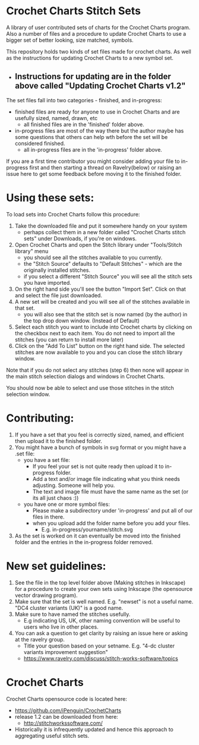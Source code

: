 # Crochet Charts Stitch Sets
A library of user contributed sets of charts for the Crochet Charts program.
Also a number of files and a procedure to update Crochet Charts to use a bigger set of better looking, size matched, symbols.

This repository holds two kinds of set files made for crochet charts. As well as the instructions for updating Crochet Charts to a new symbol set.

- ## Instructions for updating are in the folder above called "Updating Crochet Charts v1.2" ##

The set files fall into two categories - finished, and in-progress:
  - finished files are ready for anyone to use in Crochet Charts and are usefully sized, named, drawn, etc
    - all finished files are in the 'finished' folder above.
  - in-progress files are most of the way there but the author maybe has some questions that others can help wth before the set will be considered finished.
    - all in-progress files are in the 'in-progress' folder above.

If you are a first time contributor you might consider adding your file to in-progress first and then starting a thread on Ravelry(below) or raising an issue here to get some feedback before moving it to the finished folder.

# Using these sets:
To load sets into Crochet Charts follow this procedure:
1. Take the downloaded file and put it somewhere handy on your system
   - perhaps collect them in a new folder called "Crochet Charts stitch sets" under Downloads, if you're on windows.
2. Open Crochet Charts and open the Stitch library under "Tools/Stitch library" menu
    - you should see all the stitches available to you currently.
    - the "Stitch Source" defaults to "Default Stitches" - which are the originally installed stitches.
    - if you select a different "Stitch Source" you will see all the stitch sets you have imported.
3. On the right hand side you'll see the button "Import Set". Click on that and select the file just downloaded.
4. A new set will be created and you will see all of the stitches available in that set.
    - you will also see that the stitch set is now named (by the author) in the top drop down window. (Instead of Default)
5. Select each stitch you want to include into Crochet charts by clicking on the checkbox next to each item. You do not need to import all the stitches (you can return to install more later)
6. Click on the "Add To List" button on the right hand side. The selected stitches are now available to you and you can close the stitch library window.

Note that if you do not select any stitches (step 6) then none will appear in the main stitch selection dialogs and windows in Crochet Charts.

You should now be able to select and use those stitches in the stitch selection window.

# Contributing:
1. If you have a set that you feel is correctly sized, named, and efficient then upload it to the finished folder.
2. You might have a bunch of symbols in svg format or you might have a .set file:
   - you have a set file:
     - If you feel your set is not quite ready then upload it to in-progress folder.
     - Add a text and/or image file indicating what you think needs adjusting. Someone will help you.
     - The text and image file must have the same name as the set (or its all just chaos :))
    - you have one or more symbol files:
      - Please make a subdirectory under 'in-progress' and put all of our files in there.
      - when you upload add the folder name before you add your files.
        - E.g. in-progress/yourname/stitch.svg
3. As the set is worked on it can eventually be moved into the finished folder and the entries in the in-progress folder removed.

# New set guidelines:
1. See the file in the top level folder above (Making stitches in Inkscape) for a procedure to create your own sets using Inkscape (the opensource vector drawing program).
2. Make sure that the set is well named. E.g. "newset" is not a useful name. "DC4 cluster variants (UK)" is a good name.
3. Make sure to have named the stitches usefully.
    - E.g indicating US, UK, other naming convention will be useful to users who live in other places.
4. You can ask a question to get clarity by raising an issue here or asking at the ravelry group.
    - Title your question based on your setname. E.g. "4-dc cluster variants improvement suggestion"
    - https://www.ravelry.com/discuss/stitch-works-software/topics

# Crochet Charts
Crochet Charts opensource code is located here:
   - https://github.com/iPenguin/CrochetCharts
   - release 1.2 can be downloaded from here:
      - http://stitchworkssoftware.com/
   - Historically it is infrequently updated and hence this approach to aggregating useful stitch sets.
